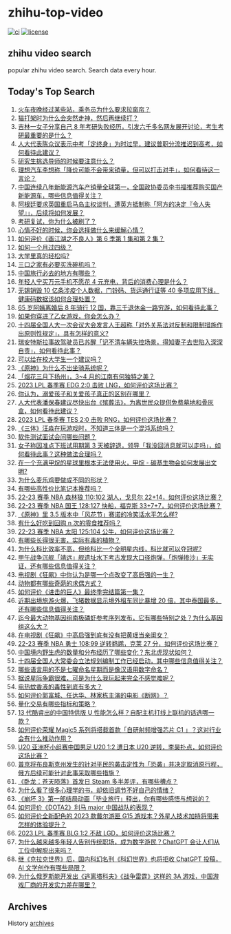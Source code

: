 # zhihu-top-video

[![ci](https://github.com/RyuSeiri/zhihu-top-video/actions/workflows/ci.yml/badge.svg)](https://github.com/RyuSeiri/zhihu-top-video/actions/workflows/ci.yml)
[![license](https://img.shields.io/github/license/RyuSeiri/zhihu-top-video)](https://github.com/RyuSeiri/zhihu-top-video/blob/master/LICENSE)

## zhihu video search

popular zhihu video search. Search data every hour.

## Today's Top Search

<!-- BEGIN -->
<!-- UpdateTime Sun Mar 05 2023 07:13:45 GMT+0800 (China Standard Time) -->

1. [火车夜晚经过某些站，乘务员为什么要求拉窗帘？](https://www.zhihu.com/question/566158526)
1. [猫打架时为什么会突然走神，然后再继续打？](https://www.zhihu.com/question/586490174)
1. [吉林一女子分享自己 8 年考研失败经历，引发六千多名网友展开讨论，考生考研最重要的是什么？](https://www.zhihu.com/question/587326646)
1. [人大代表陈众议表示中考「定终身」为时过早，建议普职分流推迟到高考，如何看待此建议？](https://www.zhihu.com/question/587481410)
1. [研究生挑选导师的时候要注意什么？](https://www.zhihu.com/question/586747143)
1. [理想汽车李想称「降价可能不会带来销量，但可以打击对手」，如何看待这一言论？](https://www.zhihu.com/question/587395982)
1. [中国连续八年新能源汽车产销量全球第一，全国政协委员李书福推荐购买国产新能源车，哪些信息值得关注？](https://www.zhihu.com/question/587537284)
1. [阿根廷要求英国重启马岛主权谈判，遭英方抵制称「阿方的决定『令人失望』」，后续将如何发展？](https://www.zhihu.com/question/587323778)
1. [考研复试，你为什么被刷了？](https://www.zhihu.com/question/516780771)
1. [心情不好的时候，你会选择做什么来缓解心情？](https://www.zhihu.com/question/586611305)
1. [如何评价《画江湖之不良人》第 6 季第 1 集和第 2 集？](https://www.zhihu.com/question/587069335)
1. [如何一个月过四级？](https://www.zhihu.com/question/453310099)
1. [大学里真的轻松吗?](https://www.zhihu.com/question/587031494)
1. [三口之家有必要买洗碗机吗？](https://www.zhihu.com/question/550452975)
1. [中国旅行必去的地方有哪些？](https://www.zhihu.com/question/60850613)
1. [年轻人宁买万元手机不愿花 4 元充电，背后的消费心理是什么？](https://www.zhihu.com/question/553849188)
1. [无锡销毁 10 亿条涉疫个人数据，门铃码、货运通行证等 40 多项应用下线，健康码数据该如何合理处置？](https://www.zhihu.com/question/587278658)
1. [65 岁阿姨离婚后 8 年骑行 12 国，靠三千退休金一路穷游，如何看待此事？](https://www.zhihu.com/question/587330772)
1. [如果你穿进了乙女游戏，你会怎么办？](https://www.zhihu.com/question/511876153)
1. [十四届全国人大一次会议大会发言人王超称「对外关系法对反制和限制措施作出原则性规定」，具有怎样的意义?](https://www.zhihu.com/question/587499823)
1. [瑞安特斯拉事故驾驶员已苏醒「记不清车辆失控场景，得知妻子去世陷入深深自责」，如何看待此事？](https://www.zhihu.com/question/587292455)
1. [可以给在校大学生一个建议吗？](https://www.zhihu.com/question/377176699)
1. [《原神》为什么不出坐骑系统呢？](https://www.zhihu.com/question/530344939)
1. [「烟花三月下扬州」，3~4 月的江南有何独特之美？](https://www.zhihu.com/question/586924585)
1. [2023 LPL 春季赛 EDG 2:0 击败 LNG，如何评价这场比赛？](https://www.zhihu.com/question/587564675)
1. [你认为，溺爱孩子和关爱孩子真正的区别在哪里？](https://www.zhihu.com/question/417457238)
1. [人大代表潘保春建议尽快出台《殡葬法》，为离世民众提供免费墓地和骨灰盒，如何看待此建议？](https://www.zhihu.com/question/587476167)
1. [2023 LPL 春季赛 TES 2:0 击败 RNG，如何评价这场比赛？](https://www.zhihu.com/question/587540139)
1. [《三体》汪淼在玩游戏时，不知道三体是一个混沌系统吗？](https://www.zhihu.com/question/583000214)
1. [软件测试面试会问哪些问题？](https://www.zhihu.com/question/586812790)
1. [女子称因准点下班试用期第 3 天被辞退，领导「我没回消息就可以走吗」，如何看待此事？这种做法合理吗？](https://www.zhihu.com/question/587288580)
1. [在一个充满甲烷的星球里根本无法使用火，甲烷 - 碳基生物会如何发展出文明?](https://www.zhihu.com/question/586772585)
1. [为什么麦乐鸡要做成不同的形状？](https://www.zhihu.com/question/550565014)
1. [有哪些高性价比笔记本推荐吗？](https://www.zhihu.com/question/586758783)
1. [22-23 赛季 NBA 森林狼 110:102 湖人，戈贝尔 22+14，如何评价这场比赛？](https://www.zhihu.com/question/587487287)
1. [22-23 赛季 NBA 国王 128:127 快船，福克斯 33+7+7，如何评价这场比赛？](https://www.zhihu.com/question/587487273)
1. [《原神》里 3.5 版本中「风花节」赛诺的冷笑话水平怎么样?](https://www.zhihu.com/question/587303648)
1. [有什么好吃到回购 n 次的零食推荐吗？](https://www.zhihu.com/question/582946612)
1. [22-23 赛季 NBA 太阳 125:104 公牛，如何评价这场比赛？](https://www.zhihu.com/question/587475050)
1. [有哪些长得很无害，实际有毒的植物？](https://www.zhihu.com/question/587128031)
1. [为什么科比效率不高，但给科比一个全明星内线，科比就可以夺冠呢?](https://www.zhihu.com/question/587373540)
1. [甲午战争沉舰「靖远」舰遗址水下考古发现大口径炮弹，「炮弹掺沙」无实证，还有哪些信息值得关注？](https://www.zhihu.com/question/587484126)
1. [电视剧《狂飙》中你认为是哪一个点改变了高启强的一生？](https://www.zhihu.com/question/581122615)
1. [动物都有哪些奇葩的求偶方式？](https://www.zhihu.com/question/53266729)
1. [如何评价《进击的巨人》最终季完结篇第一集？](https://www.zhihu.com/question/587489207)
1. [近期出境旅游火爆，飞猪数据显示境外租车同比暴增 20 倍，其中泰国最多，还有哪些信息值得关注？](https://www.zhihu.com/question/587386373)
1. [迄今最大动物基因组南极磷虾参考序列发布，它有哪些特别之处？为什么基因组这么大？](https://www.zhihu.com/question/587275867)
1. [在电视剧《狂飙》中高启强到底有没有把黄瑶当亲闺女？](https://www.zhihu.com/question/581736914)
1. [22-23 赛季 NBA 勇士 108:99 逆转鹈鹕，克莱 27 分，如何评价这场比赛？](https://www.zhihu.com/question/587484086)
1. [中国境内野生虎的数量和分布经历了哪些变化？东北虎现状如何？](https://www.zhihu.com/question/585536369)
1. [十四届全国人大常委会立法规划编制工作已经启动，其中哪些信息值得关注？](https://www.zhihu.com/question/587500122)
1. [哪些语言用的不是七曜命名星期而是像汉语用数字命名？](https://www.zhihu.com/question/587088048)
1. [据说星际争霸很难，可是为什么我玩起来完全不感觉难呢？](https://www.zhihu.com/question/470110982)
1. [电热蚊香液的毒性到底有多大？](https://www.zhihu.com/question/29230419)
1. [如何评价郭富城、任达华、林家栋主演的电影《断网》？](https://www.zhihu.com/question/587070646)
1. [量化交易有哪些指标和策略？](https://www.zhihu.com/question/547896059)
1. [13 代酷睿出的中国特供版 U 性能怎么样？自配主机打线上联机的话选哪一款？](https://www.zhihu.com/question/585168129)
1. [如何评价荣耀 Magic5 系列将搭载首款「自研射频增强芯片 C1 」？这对行业会有什么推动作用？](https://www.zhihu.com/question/587256496)
1. [U20 亚洲杯小组赛中国男足 U20 1:2 遭日本 U20 逆转，李昊扑点，如何评价这场比赛？](https://www.zhihu.com/question/587353901)
1. [普京将布良斯克州发生的针对平民的袭击定性为「恐袭」并决定取消原行程，俄方后续可能针对此事采取哪些措施？](https://www.zhihu.com/question/587285117)
1. [《卧龙：苍天陨落》首发日 Steam 多半差评，有哪些槽点？](https://www.zhihu.com/question/587271950)
1. [为什么看了很多心理学的书，却依旧调节不好自己的情绪？](https://www.zhihu.com/question/585703487)
1. [《崩坏 3》第一部结局动画「毕业旅行」释出，你有哪些感悟与想说的？](https://www.zhihu.com/question/587289931)
1. [如何评价《DOTA2》利马 major 中国战队的表现？](https://www.zhihu.com/question/587070753)
1. [如何评价全新配色的 2023 款戴尔游匣 G15 游戏本？外星人技术加持将带来怎样的体验提升？](https://www.zhihu.com/question/587142796)
1. [2023 LPL 春季赛 BLG 1:2 不敌 LGD，如何评价这场比赛？](https://www.zhihu.com/question/587371871)
1. [为什么越来越多年轻人告别传统职场，成为数字游民？ChatGPT 会让人们从工位中解脱出来吗？](https://www.zhihu.com/question/587297986)
1. [继《克拉克世界》后，国内科幻名刊《科幻世界》也将拒收 ChatGPT 投稿，AI 文学创作有哪些局限？](https://www.zhihu.com/question/586070036)
1. [为什么俄罗斯能开发出《逃离塔科夫》《战争雷霆》这样的 3A 游戏，中国游戏厂商的开发实力差在哪里？](https://www.zhihu.com/question/586064174)

<!-- END -->

## Archives

History [archives](./archives)
